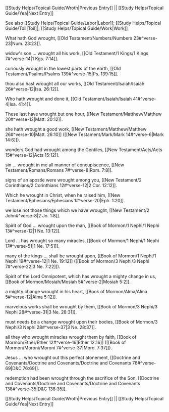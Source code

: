 [[Study Helps/Topical Guide/Wroth|Previous Entry]]  ||  [[Study Helps/Topical Guide/Yea|Next Entry]]

 See also [[Study Helps/Topical Guide/Labor|Labor]]; [[Study Helps/Topical Guide/Toil|Toil]]; [[Study Helps/Topical Guide/Work|Work]]

 What hath God wrought, [[Old Testament/Numbers/Numbers 23#^verse-23|Num. 23:23]].

 widow's son ... wrought all his work, [[Old Testament/1 Kings/1 Kings 7#^verse-14|1 Kgs. 7:14]].

 curiously wrought in the lowest parts of the earth, [[Old Testament/Psalms/Psalms 139#^verse-15|Ps. 139:15]].

 thou also hast wrought all our works, [[Old Testament/Isaiah/Isaiah 26#^verse-12|Isa. 26:12]].

 Who hath wrought and done it, [[Old Testament/Isaiah/Isaiah 41#^verse-4|Isa. 41:4]].

 These last have wrought but one hour, [[New Testament/Matthew/Matthew 20#^verse-12|Matt. 20:12]].

 she hath wrought a good work, [[New Testament/Matthew/Matthew 26#^verse-10|Matt. 26:10]] ([[New Testament/Mark/Mark 14#^verse-6|Mark 14:6]]).

 wonders God had wrought among the Gentiles, [[New Testament/Acts/Acts 15#^verse-12|Acts 15:12]].

 sin ... wrought in me all manner of concupiscence, [[New Testament/Romans/Romans 7#^verse-8|Rom. 7:8]].

 signs of an apostle were wrought among you, [[New Testament/2 Corinthians/2 Corinthians 12#^verse-12|2 Cor. 12:12]].

 Which he wrought in Christ, when he raised him, [[New Testament/Ephesians/Ephesians 1#^verse-20|Eph. 1:20]].

 we lose not those things which we have wrought, [[New Testament/2 John#^verse-8|2 Jn. 1:8]].

 Spirit of God ... wrought upon the man, [[Book of Mormon/1 Nephi/1 Nephi 13#^verse-12|1 Ne. 13:12]].

 Lord ... has wrought so many miracles, [[Book of Mormon/1 Nephi/1 Nephi 17#^verse-51|1 Ne. 17:51]].

 many of the kings ... shall be wrought upon, [[Book of Mormon/1 Nephi/1 Nephi 19#^verse-12|1 Ne. 19:12]] ([[Book of Mormon/3 Nephi/3 Nephi 7#^verse-22|3 Ne. 7:22]]).

 Spirit of the Lord Omnipotent, which has wrought a mighty change in us, [[Book of Mormon/Mosiah/Mosiah 5#^verse-2|Mosiah 5:2]].

 a mighty change wrought in his heart, [[Book of Mormon/Alma/Alma 5#^verse-12|Alma 5:12]].

 marvelous works shall be wrought by them, [[Book of Mormon/3 Nephi/3 Nephi 28#^verse-31|3 Ne. 28:31]].

 must needs be a change wrought upon their bodies, [[Book of Mormon/3 Nephi/3 Nephi 28#^verse-37|3 Ne. 28:37]].

 all they who wrought miracles wrought them by faith, [[Book of Mormon/Ether/Ether 12#^verse-16|Ether 12:16]] ([[Book of Mormon/Moroni/Moroni 7#^verse-37|Moro. 7:37]]).

 Jesus ... who wrought out this perfect atonement, [[Doctrine and Covenants/Doctrine and Covenants/Doctrine and Covenants 76#^verse-69|D&C 76:69]].

 redemption had been wrought through the sacrifice of the Son, [[Doctrine and Covenants/Doctrine and Covenants/Doctrine and Covenants 138#^verse-35|D&C 138:35]].

[[Study Helps/Topical Guide/Wroth|Previous Entry]]  ||  [[Study Helps/Topical Guide/Yea|Next Entry]]